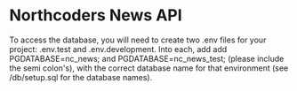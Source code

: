 # Northcoders News API
To access the database, you will need to create two .env files for your project: .env.test and .env.development. Into each, add add PGDATABASE=nc_news;
and PGDATABASE=nc_news_test; (please include the semi colon's), with the correct database name for that environment (see /db/setup.sql for the database names).
